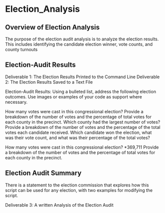# Election_Analysis

## Overview of Election Analysis

The purpose of the election audit analysis is to analyze the election results. This includes identifying the candidate election winner, vote counts, and county turnouts


## Election-Audit Results

Deliverable 1: The Election Results Printed to the Command Line
Deliverable 2: The Election Results Saved to a Text File


Election-Audit Results: Using a bulleted list, address the following election outcomes. Use images or examples of your code as support where necessary.

How many votes were cast in this congressional election?
Provide a breakdown of the number of votes and the percentage of total votes for each county in the precinct.
Which county had the largest number of votes?
Provide a breakdown of the number of votes and the percentage of the total votes each candidate received.
Which candidate won the election, what was their vote count, and what was their percentage of the total votes?

How many votes were cast in this congressional election?
   *369,711
  Provide a breakdown of the number of votes and the percentage of total votes for each county in the precinct.


## Election Audit Summary

There is a statement to the election commission that explores how this script can be used for any election, with two examples for modifying the script.


Deliverable 3: A written Analysis of the Election Audit
